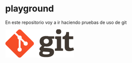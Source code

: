 # playground
En este repositorio voy a ir haciendo pruebas de uso de git



[![Logo GIT](./img/logoGIT.png)](https://git-scm.com/)

